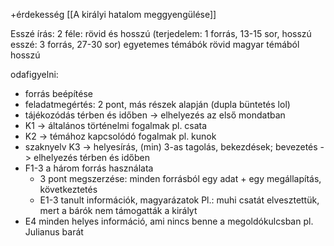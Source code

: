 +érdekesség
[[A királyi hatalom meggyengülése]]

Esszé írás:
2 féle: rövid és hosszú (terjedelem: 1 forrás, 13-15 sor, hosszú esszé: 3 forrás, 27-30 sor)
egyetemes témábók rövid
magyar témából hosszú

odafigyelni:
- forrás beépítése
- feladatmegértés: 2 pont, más részek alapján (dupla büntetés lol)
- tájékozódás térben és időben -> elhelyezés az első mondatban
- K1 -> általános történelmi fogalmak pl. csata
- K2 -> témához kapcsolódó fogalmak pl. kunok
- szaknyelv K3 -> helyesírás, (min) 3-as tagolás, bekezdések; bevezetés -> elhelyezés térben és időben
- F1-3 a három forrás használata
	- 3 pont megszerzése: minden forrásból egy adat + egy megállapítás, következtetés
	- E1-3 tanult információk, magyarázatok Pl.: muhi csatát elvesztettük, mert a bárók nem támogatták a királyt
- E4 minden helyes információ, ami nincs benne a megoldókulcsban pl. Julianus barát

